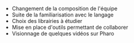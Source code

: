 - Changement de la composition de l'équipe
- Suite de la familiarisation avec le langage
- Choix des librairies à étudier
- Mise en place d'outils permettant de collaborer
- Visionnage de quelques vidéos sur Pharo
